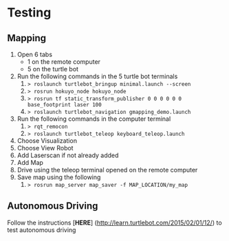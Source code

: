 
# Testing

## Mapping

1. Open 6 tabs
	* 1 on the remote computer
	* 5 on the turtle bot
2. Run the following commands in the 5 turtle bot terminals
	1. ```> roslaunch turtlebot_bringup minimal.launch --screen```
	2. ```> rosrun hokuyo_node hokuyo_node```
	3. ```> rosrun tf static_transform_publisher 0 0 0 0 0 0 base_footprint laser 100```
	4. ```> roslaunch turtlebot_navigation gmapping_demo.launch```
3. Run the following commands in the computer terminal
	1. ```> rqt_remocon```
	2. ```> roslaunch turtlebot_teleop keyboard_teleop.launch```
4. Choose Visualization
5. Choose View Robot
6. Add Laserscan if not already added
7. Add Map
8. Drive using the teleop terminal opened on the remote computer
9. Save map using the following
	1. ```> rosrun map_server map_saver -f MAP_LOCATION/my_map```

## Autonomous Driving
Follow the instructions [__HERE__] (http://learn.turtlebot.com/2015/02/01/12/) to test autonomous driving
